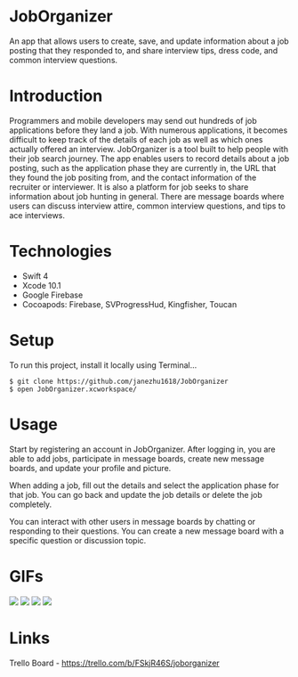 # JobOrganizer
An app that allows users to create, save, and update information about a job posting that they responded to, and share interview tips, dress code, and common interview questions.

# Introduction
Programmers and mobile developers may send out hundreds of job applications before they land a job.  With numerous applications, it becomes difficult to keep track of the details of each job as well as which ones actually offered an interview.  JobOrganizer is a tool built to help people with their job search journey.  The app enables users to record details about a job posting, such as the application phase they are currently in, the URL that they found the job positing from, and the contact information of the recruiter or interviewer.  It is also a platform for job seeks to share information about job hunting in general.  There are message boards where users can discuss interview attire, common interview questions, and tips to ace interviews. 

# Technologies
- Swift 4
- Xcode 10.1
- Google Firebase
- Cocoapods: Firebase, SVProgressHud, Kingfisher, Toucan

# Setup
To run this project, install it locally using Terminal...
```
$ git clone https://github.com/janezhu1618/JobOrganizer
$ open JobOrganizer.xcworkspace/
```

# Usage
Start by registering an account in JobOrganizer.  After logging in, you are able to add jobs, participate in message boards, create new message boards, and update your profile and picture. 

When adding a job, fill out the details and select the application phase for that job. You can go back and update the job details or delete the job completely.  

You can interact with other users in message boards by chatting or responding to their questions.  You can create a new message board with a specific question or discussion topic. 

# GIFs
![](JobOrganizerGif1.gif)
![](JobOrganizerGif2.gif)
![](JobOrganizerGif3.gif)
![](JobOrganizerGif4.gif)

# Links
Trello Board - https://trello.com/b/FSkjR46S/joborganizer
